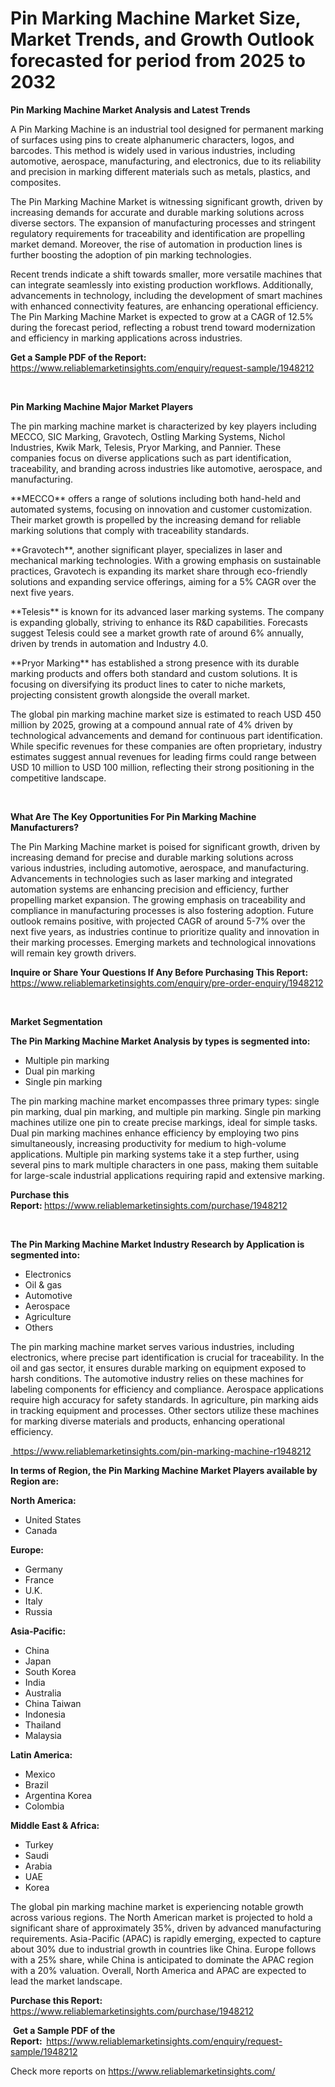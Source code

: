 <p><h1>Pin Marking Machine Market Size, Market Trends, and Growth Outlook forecasted for period from 2025 to 2032</h1></p><p><strong>Pin Marking Machine Market Analysis and Latest Trends</strong></p>
<p><p>A Pin Marking Machine is an industrial tool designed for permanent marking of surfaces using pins to create alphanumeric characters, logos, and barcodes. This method is widely used in various industries, including automotive, aerospace, manufacturing, and electronics, due to its reliability and precision in marking different materials such as metals, plastics, and composites.</p><p>The Pin Marking Machine Market is witnessing significant growth, driven by increasing demands for accurate and durable marking solutions across diverse sectors. The expansion of manufacturing processes and stringent regulatory requirements for traceability and identification are propelling market demand. Moreover, the rise of automation in production lines is further boosting the adoption of pin marking technologies.</p><p>Recent trends indicate a shift towards smaller, more versatile machines that can integrate seamlessly into existing production workflows. Additionally, advancements in technology, including the development of smart machines with enhanced connectivity features, are enhancing operational efficiency. The Pin Marking Machine Market is expected to grow at a CAGR of 12.5% during the forecast period, reflecting a robust trend toward modernization and efficiency in marking applications across industries.</p></p>
<p><strong>Get a Sample PDF of the Report:&nbsp;</strong> <a href="https://www.reliablemarketinsights.com/enquiry/request-sample/1948212?utm_campaign=2221&utm_medium=2&utm_source=Github&utm_content=ia&utm_term=08042025&utm_id=pin-marking-machine">https://www.reliablemarketinsights.com/enquiry/request-sample/1948212</a></p>
<p>&nbsp;</p>
<p><strong>Pin Marking Machine Major Market Players</strong></p>
<p><p>The pin marking machine market is characterized by key players including MECCO, SIC Marking, Gravotech, Ostling Marking Systems, Nichol Industries, Kwik Mark, Telesis, Pryor Marking, and Pannier. These companies focus on diverse applications such as part identification, traceability, and branding across industries like automotive, aerospace, and manufacturing.</p><p>**MECCO** offers a range of solutions including both hand-held and automated systems, focusing on innovation and customer customization. Their market growth is propelled by the increasing demand for reliable marking solutions that comply with traceability standards.</p><p>**Gravotech**, another significant player, specializes in laser and mechanical marking technologies. With a growing emphasis on sustainable practices, Gravotech is expanding its market share through eco-friendly solutions and expanding service offerings, aiming for a 5% CAGR over the next five years.</p><p>**Telesis** is known for its advanced laser marking systems. The company is expanding globally, striving to enhance its R&D capabilities. Forecasts suggest Telesis could see a market growth rate of around 6% annually, driven by trends in automation and Industry 4.0.</p><p>**Pryor Marking** has established a strong presence with its durable marking products and offers both standard and custom solutions. It is focusing on diversifying its product lines to cater to niche markets, projecting consistent growth alongside the overall market.</p><p>The global pin marking machine market size is estimated to reach USD 450 million by 2025, growing at a compound annual rate of 4% driven by technological advancements and demand for continuous part identification. While specific revenues for these companies are often proprietary, industry estimates suggest annual revenues for leading firms could range between USD 10 million to USD 100 million, reflecting their strong positioning in the competitive landscape.</p></p>
<p>&nbsp;</p>
<p><strong>What Are The Key Opportunities For Pin Marking Machine Manufacturers?</strong></p>
<p><p>The Pin Marking Machine market is poised for significant growth, driven by increasing demand for precise and durable marking solutions across various industries, including automotive, aerospace, and manufacturing. Advancements in technologies such as laser marking and integrated automation systems are enhancing precision and efficiency, further propelling market expansion. The growing emphasis on traceability and compliance in manufacturing processes is also fostering adoption. Future outlook remains positive, with projected CAGR of around 5-7% over the next five years, as industries continue to prioritize quality and innovation in their marking processes. Emerging markets and technological innovations will remain key growth drivers.</p></p>
<p><strong>Inquire or Share Your Questions If Any Before Purchasing This Report:</strong> <a href="https://www.reliablemarketinsights.com/enquiry/pre-order-enquiry/1948212?utm_campaign=2221&utm_medium=2&utm_source=Github&utm_content=ia&utm_term=08042025&utm_id=pin-marking-machine">https://www.reliablemarketinsights.com/enquiry/pre-order-enquiry/1948212</a></p>
<p>&nbsp;</p>
<p><strong>Market Segmentation</strong></p>
<p><strong>The Pin Marking Machine Market Analysis by types is segmented into:</strong></p>
<p><ul><li>Multiple pin marking</li><li>Dual pin marking</li><li>Single pin marking</li></ul></p>
<p><p>The pin marking machine market encompasses three primary types: single pin marking, dual pin marking, and multiple pin marking. Single pin marking machines utilize one pin to create precise markings, ideal for simple tasks. Dual pin marking machines enhance efficiency by employing two pins simultaneously, increasing productivity for medium to high-volume applications. Multiple pin marking systems take it a step further, using several pins to mark multiple characters in one pass, making them suitable for large-scale industrial applications requiring rapid and extensive marking.</p></p>
<p><strong>Purchase this Report:&nbsp;</strong><a href="https://www.reliablemarketinsights.com/purchase/1948212?utm_campaign=2221&utm_medium=2&utm_source=Github&utm_content=ia&utm_term=08042025&utm_id=pin-marking-machine">https://www.reliablemarketinsights.com/purchase/1948212</a></p>
<p>&nbsp;</p>
<p><strong>The Pin Marking Machine Market Industry Research by Application is segmented into:</strong></p>
<p><ul><li>Electronics</li><li>Oil & gas</li><li>Automotive</li><li>Aerospace</li><li>Agriculture</li><li>Others</li></ul></p>
<p><p>The pin marking machine market serves various industries, including electronics, where precise part identification is crucial for traceability. In the oil and gas sector, it ensures durable marking on equipment exposed to harsh conditions. The automotive industry relies on these machines for labeling components for efficiency and compliance. Aerospace applications require high accuracy for safety standards. In agriculture, pin marking aids in tracking equipment and processes. Other sectors utilize these machines for marking diverse materials and products, enhancing operational efficiency.</p></p>
<p><a href="https://www.reliablemarketinsights.com/pin-marking-machine-r1948212?utm_campaign=2221&utm_medium=2&utm_source=Github&utm_content=ia&utm_term=08042025&utm_id=pin-marking-machine">&nbsp;https://www.reliablemarketinsights.com/pin-marking-machine-r1948212</a></p>
<p><strong>In terms of Region, the Pin Marking Machine Market Players available by Region are:</strong></p>
<p>
    <p> <strong> North America: </strong>
        <ul>
            <li>United States</li>
            <li>Canada</li>
        </ul>
        </p> 
    <p> <strong> Europe: </strong>
        <ul>
            <li>Germany</li>
            <li>France</li>
            <li>U.K.</li>
            <li>Italy</li>
            <li>Russia</li>
        </ul>
        </p> 
    <p> <strong> Asia-Pacific: </strong>
        <ul>
            <li>China</li>
            <li>Japan</li>
            <li>South Korea</li>
            <li>India</li>
            <li>Australia</li>
            <li>China Taiwan</li>
            <li>Indonesia</li>
            <li>Thailand</li>
            <li>Malaysia</li>
        </ul>
        </p> 
    <p> <strong> Latin America: </strong>
        <ul>
            <li>Mexico</li>
            <li>Brazil</li>
            <li>Argentina Korea</li>
            <li>Colombia</li>
        </ul>
        </p> 
    <p> <strong> Middle East & Africa: </strong>
        <ul>
            <li>Turkey</li>
            <li>Saudi</li>
            <li>Arabia</li>
            <li>UAE</li>
            <li>Korea</li>
        </ul>
    </p>
    </p>
<p><p>The global pin marking machine market is experiencing notable growth across various regions. The North American market is projected to hold a significant share of approximately 35%, driven by advanced manufacturing requirements. Asia-Pacific (APAC) is rapidly emerging, expected to capture about 30% due to industrial growth in countries like China. Europe follows with a 25% share, while China is anticipated to dominate the APAC region with a 20% valuation. Overall, North America and APAC are expected to lead the market landscape.</p></p>
<p><strong>Purchase this Report: </strong><a href="https://www.reliablemarketinsights.com/purchase/1948212?utm_campaign=2221&utm_medium=2&utm_source=Github&utm_content=ia&utm_term=08042025&utm_id=pin-marking-machine">https://www.reliablemarketinsights.com/purchase/1948212</a></p>
<p>&nbsp;<strong>Get a Sample PDF of the Report:&nbsp;&nbsp;</strong><a href="https://www.reliablemarketinsights.com/enquiry/request-sample/1948212?utm_campaign=2221&utm_medium=2&utm_source=Github&utm_content=ia&utm_term=08042025&utm_id=pin-marking-machine">https://www.reliablemarketinsights.com/enquiry/request-sample/1948212</a></p>
<p><strong></strong></p>
<p>Check more reports on <a href="https://www.reliablemarketinsights.com/?utm_campaign=2221&utm_medium=2&utm_source=Github&utm_content=ia&utm_term=08042025&utm_id=pin-marking-machine">https://www.reliablemarketinsights.com/</a></p>